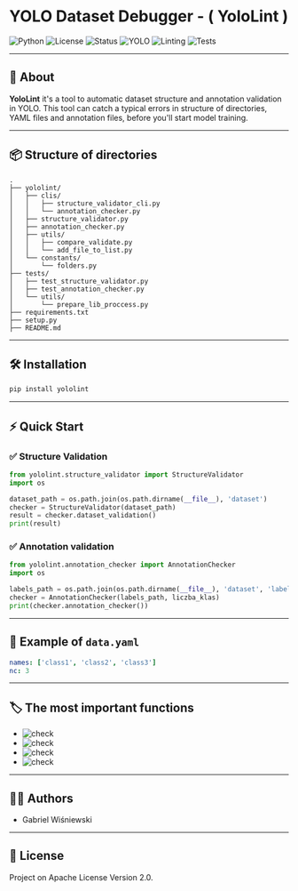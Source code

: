 # YOLO Dataset Debugger - ( YoloLint )

![Python](https://img.shields.io/badge/Python-3.8%2B-blue?logo=python)
![License](https://img.shields.io/badge/Apache-License-green)
![Status](https://img.shields.io/badge/Status-Active-brightgreen)
![YOLO](https://img.shields.io/badge/YOLO-Dataset-yellow)
![Linting](https://img.shields.io/badge/Linting-PEP8-blue)
![Tests](https://img.shields.io/badge/Tests-Passing-success)

---

## 🚀 About

**YoloLint** it's a tool to automatic dataset structure and annotation validation in YOLO. This tool can catch a typical errors in structure of directories, YAML files and annotation files, before you'll start model training.

---

## 📦 Structure of directories

```
.
├── yololint/
│   ├── clis/
│   │   ├── structure_validator_cli.py
│   │   └── annotation_checker.py
│   ├── structure_validator.py
│   ├── annotation_checker.py
│   ├── utils/
│   │   ├── compare_validate.py
│   │   └── add_file_to_list.py
│   └── constants/
│       └── folders.py
├── tests/
│   ├── test_structure_validator.py
│   ├── test_annotation_checker.py
│   └── utils/
│       └── prepare_lib_proccess.py
├── requirements.txt
├── setup.py
├── README.md
```
---

## 🛠️ Installation

```bash
pip install yololint
```

---

## ⚡ Quick Start

### ✅ Structure Validation

```python
from yololint.structure_validator import StructureValidator
import os

dataset_path = os.path.join(os.path.dirname(__file__), 'dataset')
checker = StructureValidator(dataset_path)
result = checker.dataset_validation()
print(result)
```

### ✅ Annotation validation

```python
from yololint.annotation_checker import AnnotationChecker
import os

labels_path = os.path.join(os.path.dirname(__file__), 'dataset', 'labels')
checker = AnnotationChecker(labels_path, liczba_klas)
print(checker.annotation_checker())
```

---

## 📝 Example of `data.yaml`

```yaml
names: ['class1', 'class2', 'class3']
nc: 3
```

---

## 🏷️ The most important functions

- ![check](https://img.shields.io/badge/-Automatic%20structure%20validation-4caf50?style=flat-square&logo=checkmarx&logoColor=white)
- ![check](https://img.shields.io/badge/-Checking%20compatibility%20number%20offiles-2196f3?style=flat-square&logo=files&logoColor=white)
- ![check](https://img.shields.io/badge/-Verification%20for%20data.yaml-ff9800?style=flat-square&logo=yaml&logoColor=white)
- ![check](https://img.shields.io/badge/-Legible%20errors%20raports-e91e63?style=flat-square&logo=markdown&logoColor=white)

---

## 👨‍💻 Authors

- Gabriel Wiśniewski

---

## 📄 License

Project on Apache License Version 2.0.

